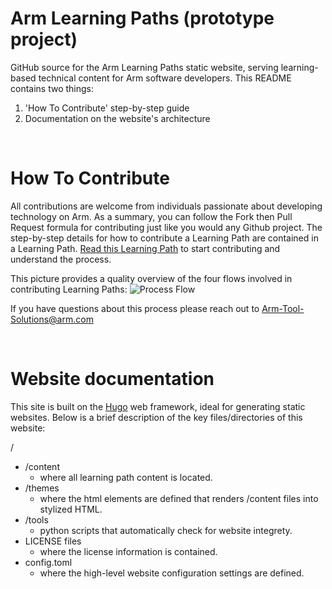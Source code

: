 # Arm Learning Paths (prototype project)

GitHub source for the Arm Learning Paths static website, serving learning-based technical content for Arm software developers. 
This README contains two things:
1. 'How To Contribute' step-by-step guide
2. Documentation on the website's architecture

<br/>

# How To Contribute

All contributions are welcome from individuals passionate about developing technology on Arm. As a summary, you can follow the Fork then Pull Request formula for contributing just like you would any Github project. The step-by-step details for how to contribute a Learning Path are contained in a Learning Path. [Read this Learning Path](http://www.armswdev.tk/learning-paths/cross-platform/_example-learning-path/) to start contributing and understand the process.

This picture provides a quality overview of the four flows involved in contributing Learning Paths:
![Process Flow](\content\learning-paths\cross-platform\_example-learning-path\process-flow.PNG)

If you have questions about this process please reach out to Arm-Tool-Solutions@arm.com

<br/>

# Website documentation

This site is built on the [Hugo](https://gohugo.io/) web framework, ideal for generating static websites. Below is a brief description of the key files/directories of this website:

/
  * /content
    * where all learning path content is located.
  * /themes
    * where the html elements are defined that renders /content files into stylized HTML.
  * /tools
    * python scripts that automatically check for website integrety.
  * LICENSE files
    * where the license information is contained.
  * config.toml
    * where the high-level website configuration settings are defined.
 
